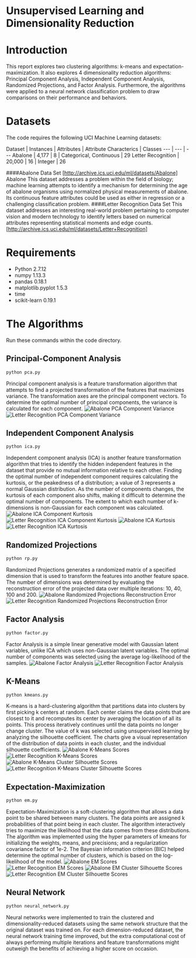 # Unsupervised Learning and Dimensionality Reduction

# Introduction
This report explores two clustering algorithms: k-means and expectation-maximization. It also explores 4 dimensionality reduction algorithms: Principal Component Analysis, Independent Component Analysis, Randomized Projections, and Factor Analysis. Furthermore, the algorithms were applied to a neural network classification problem to draw comparisons on their performance and behaviors.

# Datasets
The code requires the following UCI Machine Learning datasets:

Dataset | Instances | Attributes | Attribute Characterics | Classes
--- | --- | ---
Abalone | 4,177 | 8 | Categorical, Continuous | 29
Letter Recognition | 20,000 | 16 | Integer | 26

####Abalone Data Set
[http://archive.ics.uci.edu/ml/datasets/Abalone]
Abalone This dataset addresses a problem within the field of biology; machine learning attempts to identify a mechanism for determining the age of abalone organisms using normalized physical measurements of abalone. Its continuous feature attributes could be used as either in regression or a challenging classification problem.
####Letter Recognition Data Set
This dataset addresses an interesting real-world problem pertaining to computer vision and modern technology to identify letters based on numerical attributes representing statistical moments and edge counts.
[http://archive.ics.uci.edu/ml/datasets/Letter+Recognition]

# Requirements
- Python 2.7.12
- numpy 1.13.3
- pandas 0.18.1
- matplotlib.pyplot 1.5.3
- time
- scikit-learn 0.19.1

# The Algorithms

Run these commands within the code directory.

## Principal-Component Analysis
```python
python pca.py
```

Principal component analysis is a feature transformation algorithm that attempts to find a projected transformation of the features that maximizes variance. The transformation axes are the principal component vectors. To determine the optimal number of principal components, the variance is calculated for each component.
![Abalone PCA Component Variance](output/examples/pca-abalone-pvar.png)
![Letter Recognition PCA Component Variance](output/examples/pca-letters-pvar.png)


## Independent Component Analysis
```python
python ica.py
```

Independent component analysis (ICA) is another feature transformation algorithm that tries to identify the hidden independent features in the dataset that provide no mutual information relative to each other. Finding the optimal number of independent component requires calculating the kurtosis, or the peakedness of a distribution; a value of 3 represents a normal Gaussian distribution. As the number of components changes, the kurtosis of each component also shifts, making it difficult to determine the optimal number of components. The extent to which each number of k-dimensions is non-Gaussian for each component was calculated. 
![Abalone ICA Component Kurtosis](output/examples/ica-abalone-kurt.png)
![Letter Recognition ICA Component Kurtosis](output/examples/ica-letters-kurt.png)
![Abalone ICA Kurtosis](output/examples/ica-abalone-kurt-norm.png)
![Letter Recognition ICA Kurtosis](output/examples/ica-letters-kurt-norm.png)


## Randomized Projections
```python
python rp.py
```

Randomized Projections generates a randomized matrix of a specified dimension that is used to transform the features into another feature space. The number of dimensions was determined by evaluating the reconstruction error of the projected data over multiple iterations: 10, 40, 100 and 200.
![Abalone Randomized Projections Reconstruction Error](output/examples/rp-abalone-loss.png)
![Letter Recognition Randomized Projections Reconstruction Error](output/examples/rp-letters-loss.png)

## Factor Analysis
```python
python factor.py
```

Factor Analysis is a simple linear generative model with Gaussian latent variables, unlike ICA which uses non-Gaussian latent variables. The optimal number of components was selected using the average log-likelihood of the samples. 
![Abalone Factor Analysis](output/examples/fa-abalone-loglike.png)
![Letter Recognition Factor Analysis](output/examples/fa-letters-loglike.png)

## K-Means
```python
python kmeans.py
```

K-means is a hard-clustering algorithm that partitions data into clusters by first picking k centers at random. Each center claims the data points that are closest to it and recomputes its center by averaging the location of all its points. This process iteratively continues until the data points no longer change cluster.
The value of k was selected using unsupervised learning by analyzing the silhouette coefficient. The charts give a visual representation of the distribution of data points in each cluster, and the individual silhouette coefficients. 
![Abalone K-Means Scores](output/examples/km-abalone-kmeans-scores.png)
![Letter Recognition K-Means Scores](output/examples/km-letters-kmeans-scores.png)
![Abalone K-Means Cluster Silhouette Scores](output/examples/km-abalone-clusters-silhoutte-7.png)
![Letter Recognition K-Means Cluster Silhouette Scores](output/examples/km-letters-clusters-silhoutte-2.png)


## Expectation-Maximization
```python
python em.py
```

Expectation-Maximization is a soft-clustering algorithm that allows a data point to be shared between many clusters. The data points are assigned k probabilities of that point being in each cluster. The algorithm interactively tries to maximize the likelihood that the data comes from these distributions. The algorithm was implemented using the hyper parameters of kmeans for initializing the weights, means, and precisions; and  a regularization covariance factor  of  1e-2. 
The Bayesian information criterion (BIC) helped determine the optimal number of clusters, which is based on the log-likelihood of the model.
![Abalone EM Scores](output/examples/em-abalone-kmeans-criterion.png)
![Letter Recognition EM Scores](output/examples/em-letters-kmeans-criterion.png)
![Abalone EM Cluster Silhouette Scores](output/examples/em-abalone-components-silhoutte-9.png)
![Letter Recognition EM Cluster Silhouette Scores](output/examples/em-letters-components-silhoutte-11.png)


## Neural Network
```python
python neural_network.py
```

Neural networks were implemented to train the clustered and dimensionality-reduced datasets using the same network structure that the original dataset was trained on. For each dimension-reduced dataset, the neural network training time improved, but the extra computational cost of always performing multiple iterations and feature transformations might outweigh the benefits of achieving a higher score on occasion.
